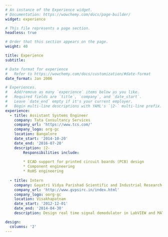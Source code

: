 ```yaml
---
# An instance of the Experience widget.
# Documentation: https://wowchemy.com/docs/page-builder/
widget: experience

# This file represents a page section.
headless: true

# Order that this section appears on the page.
weight: 40

title: Experience
subtitle:

# Date format for experience
#   Refer to https://wowchemy.com/docs/customization/#date-format
date_format: Jan 2006

# Experiences.
#   Add/remove as many `experience` items below as you like.
#   Required fields are `title`, `company`, and `date_start`.
#   Leave `date_end` empty if it's your current employer.
#   Begin multi-line descriptions with YAML's `|2-` multi-line prefix.
experience:
  - title: Assistant Systems Engineer
    company: Tata Consultancy Services
    company_url: 'https://www.tcs.com/'
    company_logo: org-gc
    location: Bangalore
    date_start: '2014-10-20'
    date_end: '2016-07-20'
    description: |2-
        Responsibilities include:
        
        * ECAD support for printed circuit boards (PCB) design
        * Component engineering
        * RoHS engineering
        
  - title: Intern
    company: Gayatri Vidya Parishad Scientific and Industrial Research Centre (GVP-SIRC)
    company_url: 'http://www.gvpsirc.in/index.html'
    company_logo: oorg-gc
    location: Visakhapatnam
    date_start: '2012-12-01'
    date_end: '2014-04-30'
    description: Design real time signal demodulator in LabVIEW and MATLAB. Then extracting the required signal features and analyzing

design:
  columns: '2'
---
```

